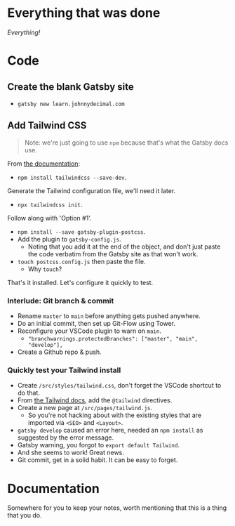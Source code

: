 # Everything that was done

_Everything!_

# Code

## Create the blank Gatsby site

- `gatsby new learn.johnnydecimal.com`

## Add Tailwind CSS

> Note: we're just going to use `npm` because that's what the Gatsby docs use.

From [the documentation](https://www.gatsbyjs.org/docs/tailwind-css/):

- `npm install tailwindcss --save-dev`.

Generate the Tailwind configuration file, we'll need it later.

- `npx tailwindcss init`.

Follow along with 'Option #1'.

- `npm install --save gatsby-plugin-postcss`.
- Add the plugin to `gatsby-config.js`.
  - Noting that you add it at the end of the object, and don't just paste the code verbatim from the Gatsby site as that won't work.
- `touch postcss.config.js` then paste the file.
  - Why `touch`?

That's it installed. Let's configure it quickly to test.

### Interlude: Git branch & commit

- Rename `master` to `main` before anything gets pushed anywhere.
- Do an initial commit, then set up Git-Flow using Tower.
- Reconfigure your VSCode plugin to warn on `main`.
  - `"branchwarnings.protectedBranches": ["master", "main", "develop"],`
- Create a Github repo & push.

### Quickly test your Tailwind install

- Create `/src/styles/tailwind.css`, don't forget the VSCode shortcut to do that.
- From [the Tailwind docs](https://tailwindcss.com/docs/installation/#3-use-tailwind-in-your-css), add the `@tailwind` directives.
- Create a new page at `/src/pages/tailwind.js`.
  - So you're not hacking about with the existing styles that are imported via `<SEO>` and `<Layout>`.
- `gatsby develop` caused an error here, needed an `npm install` as suggested by the error message.
- Gatsby warning, you forgot to `export default Tailwind`.
- And she seems to work! Great news.
- Git commit, get in a solid habit. It can be easy to forget.

# Documentation

Somewhere for you to keep your notes, worth mentioning that this is a thing that you do.
